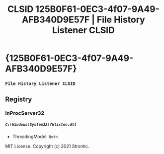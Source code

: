 ﻿---
title: "CLSID 125B0F61-0EC3-4f07-9A49-AFB340D9E57F | File History Listener CLSID"
excerpt: What is COM-Object CLSID 125B0F61-0EC3-4f07-9A49-AFB340D9E57F?
---

# {125B0F61-0EC3-4f07-9A49-AFB340D9E57F}

### `File History Listener CLSID`

## Registry


### InProcServer32

##### `C:\Windows\System32\fhlisten.dll`
* ThreadingModel: `Both`

MIT License. Copyright (c) 2021 Strontic.



